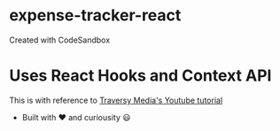 # expense-tracker-react

Created with CodeSandbox

# Uses React Hooks and Context API

This is with reference to
[Traversy Media's Youtube tutorial](https://youtu.be/XuFDcZABiDQ)

- Built with :heart: and curiousity :smiley:
